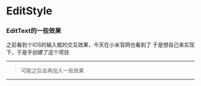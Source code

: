 # EditStyle
### EditText的一些效果

之前看到个IOS的输入框的交互效果，今天在小米官网也看到了
于是想自己来实现下，于是乎创建了这个项目

------
>可能之后会再加入一些效果
------
